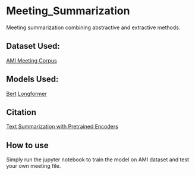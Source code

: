 # Meeting_Summarization

Meeting summarization combining abstractive and extractive methods.

## Dataset Used: 

[AMI Meeting Corpus](http://groups.inf.ed.ac.uk/ami/corpus/)

## Models Used:

[Bert](https://arxiv.org/abs/1810.04805)
[Longformer](https://arxiv.org/abs/2004.05150)

## Citation
[Text Summarization with Pretrained Encoders](https://arxiv.org/abs/1908.08345)


## How to use 

Simply run the jupyter notebook to train the model on AMI dataset and test your own meeting file.

